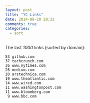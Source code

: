 ```yaml
---
layout: post
title: "YC Links"
date: 2014-08-20 20:32
comments: true
categories:
  - sort
---
```

The last _1000_ links (sorted by domain):

    53 github.com
    37 techcrunch.com
    36 www.nytimes.com
    26 medium.com
    20 arstechnica.com
    19 www.theatlantic.com
    14 www.wired.com
    11 www.washingtonpost.com
    11 www.bloomberg.com
     9 www.bbc.com
